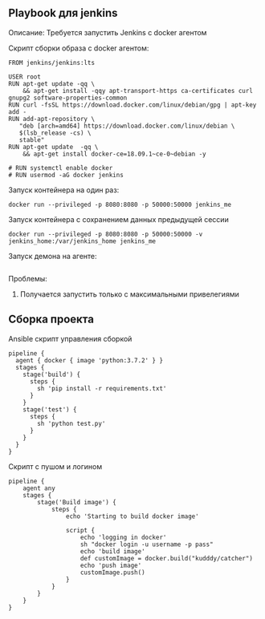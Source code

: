 ## Playbook для  jenkins
Описание: Требуется запустить Jenkins c docker агентом

Скрипт сборки образа с docker агентом:
```
FROM jenkins/jenkins:lts
 
USER root
RUN apt-get update -qq \
    && apt-get install -qqy apt-transport-https ca-certificates curl gnupg2 software-properties-common 
RUN curl -fsSL https://download.docker.com/linux/debian/gpg | apt-key add -
RUN add-apt-repository \
   "deb [arch=amd64] https://download.docker.com/linux/debian \
   $(lsb_release -cs) \
   stable"
RUN apt-get update  -qq \
    && apt-get install docker-ce=18.09.1~ce-0~debian -y

# RUN systemctl enable docker
# RUN usermod -aG docker jenkins

```
Запуск контейнера на один раз:
```
docker run --privileged -p 8080:8080 -p 50000:50000 jenkins_me
```
Запуск контейнера с сохранением данных предыдущей сессии
```
docker run --privileged -p 8080:8080 -p 50000:50000 -v jenkins_home:/var/jenkins_home jenkins_me
```
Запуск демона на агенте:
```

```
Проблемы:
1. Получается запустить только c максимальными привелегиями

## Сборка проекта
Ansible скрипт управления сборкой
```
pipeline {
  agent { docker { image 'python:3.7.2' } }
  stages {
    stage('build') {
      steps {
        sh 'pip install -r requirements.txt'
      }
    }
    stage('test') {
      steps {
        sh 'python test.py'
      }   
    }
  }
}
```
Скрипт с пушом и логином
```
pipeline {
    agent any
    stages {
        stage('Build image') {
            steps {
                echo 'Starting to build docker image'

                script {
                    echo 'logging in docker'
                    sh "docker login -u username -p pass"
                    echo 'build image'
                    def customImage = docker.build("kudddy/catcher")
                    echo 'push image'
                    customImage.push()
                }
            }
        }
    }
}
```




